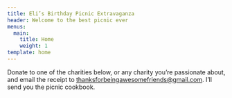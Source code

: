 ```yaml
---
title: Eli’s Birthday Picnic Extravaganza
header: Welcome to the best picnic ever
menus:
  main:
    title: Home
    weight: 1
template: home
---
```

Donate to one of the charities below, or any charity you’re passionate about, and email the receipt to [thanksforbeingawesomefriends@gmail.com](<mailto:thanksforbeingawesomefriends@gmail.com?subject=My Donation Receipt>). I’ll send you the picnic cookbook.